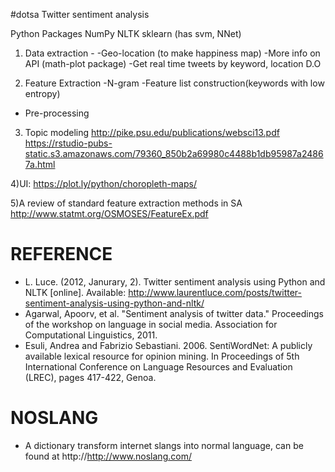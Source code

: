 #dotsa 
Twitter sentiment analysis 



Python Packages
NumPy
NLTK
sklearn (has svm, NNet)


1)  Data extraction -
-Geo-location (to make happiness map)
-More info on API (math-plot package)
-Get real time tweets by keyword, location D.O


2) Feature Extraction 
  -N-gram
  -Feature list construction(keywords with low entropy) 
 - Pre-processing  

3) Topic modeling 
   http://pike.psu.edu/publications/websci13.pdf
https://rstudio-pubs-static.s3.amazonaws.com/79360_850b2a69980c4488b1db95987a24867a.html


4)UI: https://plot.ly/python/choropleth-maps/ 


5)A review of standard feature extraction methods in SA http://www.statmt.org/OSMOSES/FeatureEx.pdf

# REFERENCE
  * L. Luce. (2012, Janurary, 2). Twitter sentiment analysis using Python and NLTK [online]. Available: http://www.laurentluce.com/posts/twitter-sentiment-analysis-using-python-and-nltk/
  * Agarwal, Apoorv, et al. "Sentiment analysis of twitter data." Proceedings of the workshop on language in social media. Association for Computational Linguistics, 2011.
  * Esuli, Andrea and Fabrizio Sebastiani. 2006. SentiWordNet: A publicly available lexical resource for opinion mining. In Proceedings of 5th International Conference on Language Resources and Evaluation (LREC), pages 417-422, Genoa.

# NOSLANG
  * A dictionary transform internet slangs into normal language, can be found at http://http://www.noslang.com/
